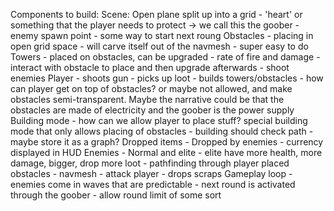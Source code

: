 Components to build:
    Scene:
        Open plane split up into a grid
        - 'heart' or something that the player needs to protect -> we call this the goober
        - enemy spawn point
        - some way to start next roung
    Obstacles
        - placing in open grid space
        - will carve itself out of the navmesh - super easy to do
    Towers
        - placed on obstacles, can be upgraded - rate of fire and damage
        - interact with obstacle to place and then upgrade afterwards
        - shoot enemies
    Player
        - shoots gun
        - picks up loot
        - builds towers/obstacles
        - how can player get on top of obstacles? or maybe not allowed, and make obstacles semi-transparent. Maybe the narrative could be that the obstacles are made of electricity and the goober is the power supply
    Building mode
        - how can we allow player to place stuff? special building mode that only allows placing of obstacles
        - building should check path - maybe store it as a graph?
    Dropped items
        - Dropped by enemies
        - currency displayed in HUD
    Enemies
        - Normal and elite - elite have more health, more damage, bigger, drop more loot
        - pathfinding through player placed obstacles - navmesh
        - attack player
        - drops scraps
    Gameplay loop
        - enemies come in waves that are predictable
        - next round is activated through the goober
        - allow round limit of some sort
    